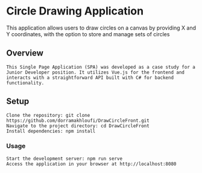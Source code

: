 # Circle Drawing Application
This application allows users to draw circles on a canvas by providing X and Y coordinates, with the option to store and manage sets of circles
## Overview
```
This Single Page Application (SPA) was developed as a case study for a Junior Developer position. It utilizes Vue.js for the frontend and interacts with a straightforward API built with C# for backend functionality.
```
## Setup
```
Clone the repository: git clone https://github.com/dorramakhloufi/DrawCircleFront.git
Navigate to the project directory: cd DrawCircleFront
Install dependencies: npm install
```

### Usage
```
Start the development server: npm run serve
Access the application in your browser at http://localhost:8080
```
